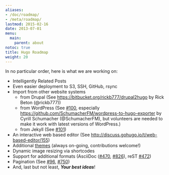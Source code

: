 ```yaml
---
aliases:
- /doc/roadmap/
- /meta/roadmap/
lastmod: 2015-02-16
date: 2013-07-01
menu:
  main:
    parent: about
notoc: true
title: Hugo Roadmap
weight: 20
---
```


In no particular order, here is what we are working on:

 * Intelligently Related Posts
 * Even easier deployment to S3, SSH, GitHub, rsync
 * Import from other website systems
    * from Drupal (See https://bitbucket.org/rickb777/drupal2hugo by Rick Beton (@rickb777))
    * from WordPress (See [#100][], especially https://github.com/SchumacherFM/wordpress-to-hugo-exporter by Cyrill Schumacher (@SchumacherFM), but volunteers are needed to make it work with latest versions of WordPress.)
    * from Jekyll (See [#101][])
 * An interactive web based editor (See http://discuss.gohugo.io/t/web-based-editor/155)
 * Additional [themes](https://github.com/spf13/hugoThemes) (always on-going, contributions welcome!)
 * Dynamic image resizing via shortcodes
 * Support for additional formats (AsciiDoc ([#470][], [#826][]), reST [#472][])
 * Pagination (See [#96][], [#750][])
 * And, last but not least, ***Your best ideas***!

[#100]: https://github.com/spf13/hugo/issues/100 "hugo import from wordpress · Issue #100 · spf13/hugo"
[#101]: https://github.com/spf13/hugo/issues/101 "hugo import from jekyll · Issue #101 · spf13/hugo"
[#96]: https://github.com/spf13/hugo/issues/96 "Support for pagination · Issue #96 · spf13/hugo"
[#750]: https://github.com/spf13/hugo/pull/750 "Add pagination support for home page, sections and taxonomies by bep · Pull Request #750 · spf13/hugo"
[#470]: https://github.com/spf13/hugo/issues/470 "Support for AsciiDoc · Issue #470 · spf13/hugo"
[#826]: https://github.com/spf13/hugo/pull/826 "Experimental AsciiDoc support with external helpers by anthonyfok · Pull Request #826 · spf13/hugo"
[#472]: https://github.com/spf13/hugo/issues/472 "support for using reST · Issue #472 · spf13/hugo"
